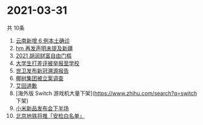 # 2021-03-31
  共 10条

  <!-- BEGIN -->
  <!-- 最后更新时间:Wed Mar 31 2021 22:15:58 GMT+0000 (Coordinated Universal Time) -->
  1. [云南新增 6 例本土确诊](https://www.zhihu.com/search?q=云南新增)
1. [hm 再发声明未提及新疆](https://www.zhihu.com/search?q=hm)
1. [2021 胡润财富自由门槛](https://www.zhihu.com/search?q=财富自由)
1. [大学生打差评被举报至学校](https://www.zhihu.com/search?q=豆瓣差评)
1. [世卫发布新冠溯源报告](https://www.zhihu.com/search?q=新冠溯源)
1. [椰树集团被立案调查](https://www.zhihu.com/search?q=椰树集团)
1. [艾回道歉](https://www.zhihu.com/search?q=艾回道歉)
1. [海外版 Switch 游戏机大量下架](https://www.zhihu.com/search?q=switch 下架)
1. [小米新品发布会下半场](https://www.zhihu.com/search?q=小米)
1. [北京地铁将推「安检白名单」](https://www.zhihu.com/search?q=北京地铁)
  <!-- END -->
  